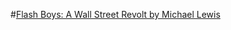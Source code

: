 #[Flash Boys: A Wall Street Revolt by Michael Lewis](https://www.amazon.com/gp/product/B00HVJB4VM/ref=dp-kindle-redirect?ie=UTF8&btkr=1)
